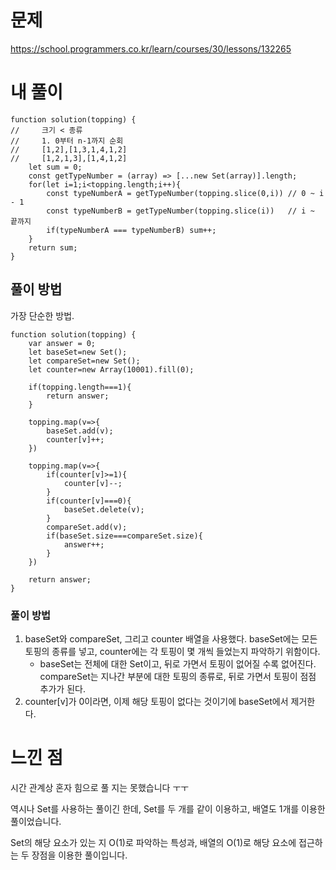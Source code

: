 # 문제
https://school.programmers.co.kr/learn/courses/30/lessons/132265
# 내 풀이

```tsx
function solution(topping) {
//     크기 < 종류
//     1. 0부터 n-1까지 순회
//     [1,2],[1,3,1,4,1,2]
//     [1,2,1,3],[1,4,1,2]
    let sum = 0;
    const getTypeNumber = (array) => [...new Set(array)].length;
    for(let i=1;i<topping.length;i++){
        const typeNumberA = getTypeNumber(topping.slice(0,i)) // 0 ~ i - 1
        const typeNumberB = getTypeNumber(topping.slice(i))   // i ~ 끝까지
        if(typeNumberA === typeNumberB) sum++;
    }
    return sum;
}
```

## 풀이 방법

가장 단순한 방법.

```tsx
function solution(topping) {
    var answer = 0;
    let baseSet=new Set();
    let compareSet=new Set();
    let counter=new Array(10001).fill(0);
    
    if(topping.length===1){
        return answer;
    }
    
    topping.map(v=>{
        baseSet.add(v);
        counter[v]++;
    })
    
    topping.map(v=>{
        if(counter[v]>=1){
            counter[v]--;
        }
        if(counter[v]===0){
            baseSet.delete(v);
        }    
        compareSet.add(v);    
        if(baseSet.size===compareSet.size){
            answer++;
        }
    })
    
    return answer;
}
```

### 풀이 방법

1. baseSet와 compareSet, 그리고 counter 배열을 사용했다. baseSet에는 모든 토핑의 종류를 넣고, counter에는 각 토핑이 몇 개씩 들었는지 파악하기 위함이다.
    - baseSet는 전체에 대한 Set이고, 뒤로 가면서 토핑이 없어질 수록 없어진다. compareSet는 지나간 부분에 대한 토핑의 종류로, 뒤로 가면서 토핑이 점점 추가가 된다.
2. counter[v]가 0이라면, 이제 해당 토핑이 없다는 것이기에 baseSet에서 제거한다.

# 느낀 점

시간 관계상 혼자 힘으로 풀 지는 못했습니다 ㅜㅜ

역시나 Set를 사용하는 풀이긴 한데, Set를 두 개를 같이 이용하고, 배열도 1개를 이용한 풀이었습니다.

Set의 해당 요소가 있는 지 O(1)로 파악하는 특성과, 배열의 O(1)로 해당 요소에 접근하는 두 장점을 이용한 풀이입니다.